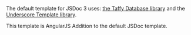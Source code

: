 The default template for JSDoc 3 uses: [the Taffy Database library](http://taffydb.com/) 
and the [Underscore Template library](http://documentcloud.github.com/underscore/#template).

This template is AngularJS Addition to the default JSDoc template.
